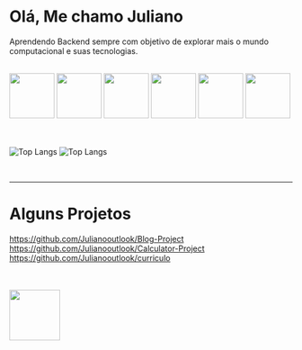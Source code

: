 <h1>
    Olá, Me chamo Juliano 
</h1>
<p>
    Aprendendo Backend sempre com objetivo de explorar mais o mundo computacional e suas tecnologias. 
</p>
<br>
<div>
    <img src="https://cdn.jsdelivr.net/gh/devicons/devicon@latest/icons/html5/html5-original.svg" width="80">
    <img src="https://cdn.jsdelivr.net/gh/devicons/devicon@latest/icons/css3/css3-original.svg" width="80">
    <img src="https://cdn.jsdelivr.net/gh/devicons/devicon@latest/icons/javascript/javascript-original.svg" width="80">
    <img src="https://cdn.jsdelivr.net/gh/devicons/devicon@latest/icons/docker/docker-plain-wordmark.svg" width="80">
    <img src="https://cdn.jsdelivr.net/gh/devicons/devicon@latest/icons/mysql/mysql-original.svg" width="80">
    <img src="https://cdn.jsdelivr.net/gh/devicons/devicon@latest/icons/git/git-original.svg" width="80">
</div>
<br>
<br>

![Top Langs](https://github-readme-stats.vercel.app/api/top-langs/?username=Julianooutlook&hide_progress=compact)
![Top Langs](https://github-readme-stats.vercel.app/api/top-langs/?username=Julianooutlook&layout=donut-vertical)

<br>
<hr>
<h1>Alguns Projetos </h1>

https://github.com/Julianooutlook/Blog-Project
https://github.com/Julianooutlook/Calculator-Project
https://github.com/Julianooutlook/curriculo

<br>
<br>
<a href="https://www.linkedin.com/in/juliano-cesar-874348279/">
    <img src="https://cdn.jsdelivr.net/gh/devicons/devicon@latest/icons/linkedin/linkedin-original.svg" width="90">
</a>
